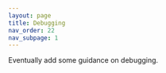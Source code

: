 ```yaml
---
layout: page
title: Debugging
nav_order: 22
nav_subpage: 1
---
```


Eventually add some guidance on debugging.
